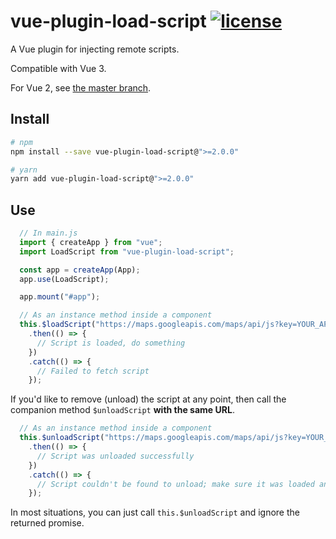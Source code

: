 # vue-plugin-load-script [![license](https://img.shields.io/github/license/tserkov/vue-plugin-load-script.svg)]()
A Vue plugin for injecting remote scripts.

Compatible with Vue 3.

For Vue 2, see [the master branch](/tserkov/vue-plugin-load-script/tree/master).

## Install

``` bash
# npm
npm install --save vue-plugin-load-script@">=2.0.0"
```

``` bash
# yarn
yarn add vue-plugin-load-script@">=2.0.0"
```

## Use

```javascript
  // In main.js
  import { createApp } from "vue";
  import LoadScript from "vue-plugin-load-script";

  const app = createApp(App);
  app.use(LoadScript);

  app.mount("#app");
```

```javascript
  // As an instance method inside a component
  this.$loadScript("https://maps.googleapis.com/maps/api/js?key=YOUR_API_KEY")
    .then(() => {
      // Script is loaded, do something
    })
    .catch(() => {
      // Failed to fetch script
    });
```

If you'd like to remove (unload) the script at any point, then call the companion method `$unloadScript` __with the same URL__.

```javascript
  // As an instance method inside a component
  this.$unloadScript("https://maps.googleapis.com/maps/api/js?key=YOUR_API_KEY")
    .then(() => {
      // Script was unloaded successfully
    })
    .catch(() => {
      // Script couldn't be found to unload; make sure it was loaded and that you passed the same URL
    });
```
In most situations, you can just call `this.$unloadScript` and ignore the returned promise.
